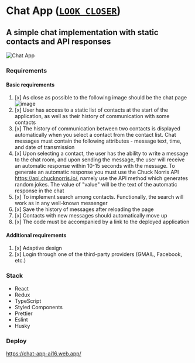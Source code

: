 # Chat App ([`LOOK CLOSER`](https://chat-app-ai16.web.app/))

## A simple chat implementation with static contacts and API responses
![Chat App](https://user-images.githubusercontent.com/85354736/165063890-f64f6aa0-353c-4ca5-b8df-5aa03bd8d027.png)

### Requirements
#### Basic requirements
1. [x] As close as possible to the following image should be the chat page
![image](https://user-images.githubusercontent.com/85354736/165064287-146b4df9-6f2e-4f54-a0d1-6f4ac7fb14c8.png)
2. [x] User has access to a static list of contacts at the start of the application, as well as their history of communication with some contacts
3. [x] The history of communication between two contacts is displayed automatically when you select a contact from the contact list. Chat messages must contain the following attributes - message text, time, and date of transmission
4. [x] Upon selecting a contact, the user has the ability to write a message to the chat room, and upon sending the message, the user will receive an automatic response within 10-15 seconds with the message. To generate an automatic response you must use the Chuck Norris API https://api.chucknorris.io/, namely use the API method which generates random jokes. The value of "value" will be the text of the automatic response in the chat
5. [x] To implement search among contacts. Functionally, the search will work as in any well-known messenger
6. [x] Save the history of messages after reloading the page
7. [x] Contacts with new messages should automatically move up
8. [x] The code must be accompanied by a link to the deployed application
#### Additional requirements
1. [x] Adaptive design
2. [x] Login through one of the third-party providers (GMAIL, Facebook, etc.)

### Stack
- React
- Redux
- TypeScript
- Styled Components
- Prettier
- Eslint
- Husky

### Deploy
https://chat-app-ai16.web.app/
